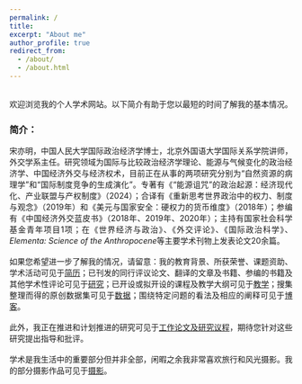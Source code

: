 ```yaml
---
permalink: /
title: 
excerpt: "About me"
author_profile: true
redirect_from: 
  - /about/
  - /about.html
---
```


<br>
欢迎浏览我的个人学术网站。以下简介有助于您以最短的时间了解我的基本情况。<br>

### 简介：<br>

<div style="text-align: justify;">
  
  宋亦明，中国人民大学国际政治经济学博士，北京外国语大学国际关系学院讲师，外交学系主任。研究领域为国际与比较政治经济学理论、能源与气候变化的政治经济学、中国经济外交与经济权术，目前正在从事的两项研究分别为“自然资源的病理学”和“国际制度竞争的生成演化”。专著有《“能源诅咒”的政治起源：经济现代化、产业联盟与产权制度》（2024）；合译有《重新思考世界政治中的权力、制度与观念》（2019年）和《美元与国家安全：硬权力的货币维度》（2018年）；参编有《中国经济外交蓝皮书》（2018年、2019年、2020年）；主持有国家社会科学基金青年项目1项；在《世界经济与政治》、《外交评论》、《国际政治科学》、*Elementa: Science of the Anthropocene*等主要学术刊物上发表论文20余篇。<br>
 <br>
如果您希望进一步了解我的情况，请留意：我的教育背景、所获荣誉、课题资助、学术活动可见于[简历](http://sym915.github.io/files/symCV2024.9.3.pdf)；已刊发的同行评议论文、翻译的文章及书籍、参编的书籍及其他学术性评论可见于[研究](https://sym915.github.io/publications/)；已开设或拟开设的课程及教学大纲可见于[教学](https://sym915.github.io/teaching/)；搜集整理而得的原创数据集可见于[数据](https://sym915.github.io/data/)；围绕特定问题的看法及相应的阐释可见于[博客](https://sym915.github.io/blog/)。 <br>
 <br>
此外，我正在推进和计划推进的研究可见于[工作论文及研究议程](http://sym915.github.io/wprp/)，期待您针对这些研究提出指导和批评。<br>
 <br>
学术是我生活中的重要部分但并非全部，闲暇之余我非常喜欢旅行和风光摄影。我的部分摄影作品可见于[摄影](http://sym915.github.io/photos/)。
</div>

